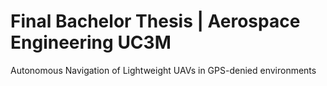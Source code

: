 # Final Bachelor Thesis | Aerospace Engineering UC3M
Autonomous Navigation of Lightweight UAVs in GPS-denied environments
